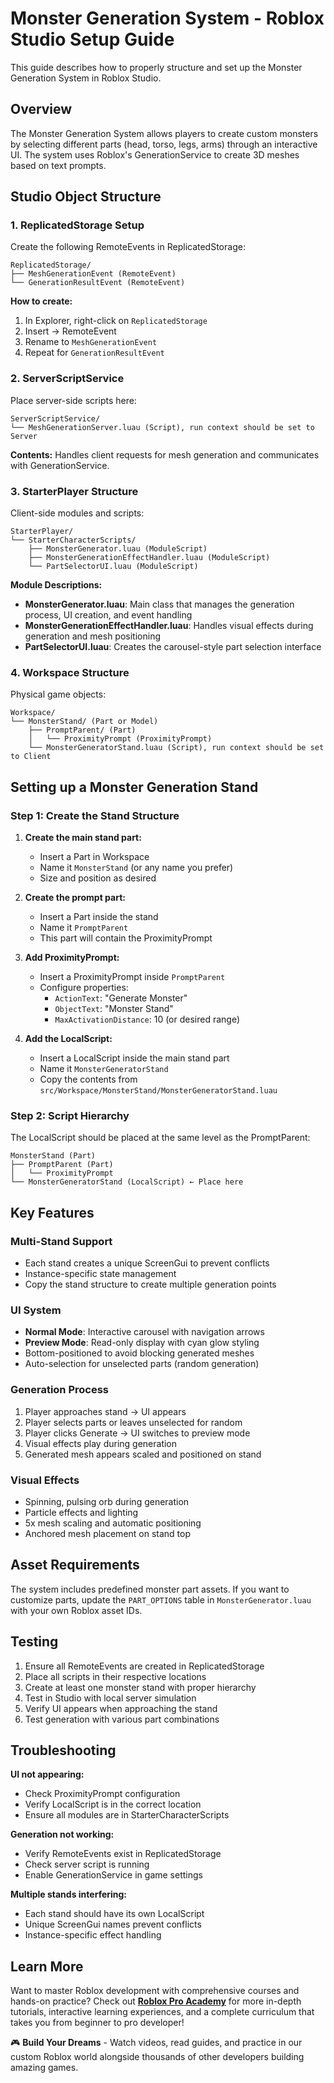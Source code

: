 # Monster Generation System - Roblox Studio Setup Guide

This guide describes how to properly structure and set up the Monster Generation System in Roblox Studio.

## Overview

The Monster Generation System allows players to create custom monsters by selecting different parts (head, torso, legs, arms) through an interactive UI. The system uses Roblox's GenerationService to create 3D meshes based on text prompts.

## Studio Object Structure

### 1. ReplicatedStorage Setup

Create the following RemoteEvents in ReplicatedStorage:

```
ReplicatedStorage/
├── MeshGenerationEvent (RemoteEvent)
└── GenerationResultEvent (RemoteEvent)
```

**How to create:**
1. In Explorer, right-click on `ReplicatedStorage`
2. Insert → RemoteEvent
3. Rename to `MeshGenerationEvent`
4. Repeat for `GenerationResultEvent`

### 2. ServerScriptService

Place server-side scripts here:

```
ServerScriptService/
└── MeshGenerationServer.luau (Script), run context should be set to Server
```

**Contents:** Handles client requests for mesh generation and communicates with GenerationService.

### 3. StarterPlayer Structure

Client-side modules and scripts:

```
StarterPlayer/
└── StarterCharacterScripts/
    ├── MonsterGenerator.luau (ModuleScript)
    ├── MonsterGenerationEffectHandler.luau (ModuleScript)
    └── PartSelectorUI.luau (ModuleScript)
```

**Module Descriptions:**
- **MonsterGenerator.luau**: Main class that manages the generation process, UI creation, and event handling
- **MonsterGenerationEffectHandler.luau**: Handles visual effects during generation and mesh positioning
- **PartSelectorUI.luau**: Creates the carousel-style part selection interface

### 4. Workspace Structure

Physical game objects:

```
Workspace/
└── MonsterStand/ (Part or Model)
    ├── PromptParent/ (Part)
    │   └── ProximityPrompt (ProximityPrompt)
    └── MonsterGeneratorStand.luau (Script), run context should be set to Client
```

## Setting up a Monster Generation Stand

### Step 1: Create the Stand Structure

1. **Create the main stand part:**
   - Insert a Part in Workspace
   - Name it `MonsterStand` (or any name you prefer)
   - Size and position as desired

2. **Create the prompt part:**
   - Insert a Part inside the stand
   - Name it `PromptParent`
   - This part will contain the ProximityPrompt

3. **Add ProximityPrompt:**
   - Insert a ProximityPrompt inside `PromptParent`
   - Configure properties:
     - `ActionText`: "Generate Monster"
     - `ObjectText`: "Monster Stand"
     - `MaxActivationDistance`: 10 (or desired range)

4. **Add the LocalScript:**
   - Insert a LocalScript inside the main stand part
   - Name it `MonsterGeneratorStand`
   - Copy the contents from `src/Workspace/MonsterStand/MonsterGeneratorStand.luau`

### Step 2: Script Hierarchy

The LocalScript should be placed at the same level as the PromptParent:

```
MonsterStand (Part)
├── PromptParent (Part)
│   └── ProximityPrompt
└── MonsterGeneratorStand (LocalScript) ← Place here
```

## Key Features

### Multi-Stand Support
- Each stand creates a unique ScreenGui to prevent conflicts
- Instance-specific state management
- Copy the stand structure to create multiple generation points

### UI System
- **Normal Mode**: Interactive carousel with navigation arrows
- **Preview Mode**: Read-only display with cyan glow styling
- Bottom-positioned to avoid blocking generated meshes
- Auto-selection for unselected parts (random generation)

### Generation Process
1. Player approaches stand → UI appears
2. Player selects parts or leaves unselected for random
3. Player clicks Generate → UI switches to preview mode
4. Visual effects play during generation
5. Generated mesh appears scaled and positioned on stand

### Visual Effects
- Spinning, pulsing orb during generation
- Particle effects and lighting
- 5x mesh scaling and automatic positioning
- Anchored mesh placement on stand top

## Asset Requirements

The system includes predefined monster part assets. If you want to customize parts, update the `PART_OPTIONS` table in `MonsterGenerator.luau` with your own Roblox asset IDs.

## Testing

1. Ensure all RemoteEvents are created in ReplicatedStorage
2. Place all scripts in their respective locations
3. Create at least one monster stand with proper hierarchy
4. Test in Studio with local server simulation
5. Verify UI appears when approaching the stand
6. Test generation with various part combinations

## Troubleshooting

**UI not appearing:**
- Check ProximityPrompt configuration
- Verify LocalScript is in the correct location
- Ensure all modules are in StarterCharacterScripts

**Generation not working:**
- Verify RemoteEvents exist in ReplicatedStorage
- Check server script is running
- Enable GenerationService in game settings

**Multiple stands interfering:**
- Each stand should have its own LocalScript
- Unique ScreenGui names prevent conflicts
- Instance-specific effect handling

## Learn More

Want to master Roblox development with comprehensive courses and hands-on practice? Check out **[Roblox Pro Academy](https://robloxpro.academy/)** for more in-depth tutorials, interactive learning experiences, and a complete curriculum that takes you from beginner to pro developer!

🎮 **Build Your Dreams** - Watch videos, read guides, and practice in our custom Roblox world alongside thousands of other developers building amazing games.